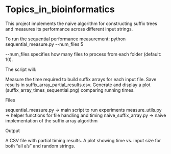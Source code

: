 # Topics_in_bioinformatics

This project implements the naive algorithm for constructing suffix trees and measures its performance across different input strings.

To run the sequential performance measurement: python sequential_measure.py --num_files 5

--num_files specifies how many files to process from each folder (default: 10).


The script will:

Measure the time required to build suffix arrays for each input file.
Save results in suffix_array_partial_results.csv.
Generate and display a plot (suffix_array_times_sequential.png) comparing running times.

Files

sequential_measure.py → main script to run experiments
measure_utils.py → helper functions for file handling and timing
naive_suffix_array.py → naive implementation of the suffix array algorithm

Output

A CSV file with partial timing results.
A plot showing time vs. input size for both “all a’s” and random strings.
